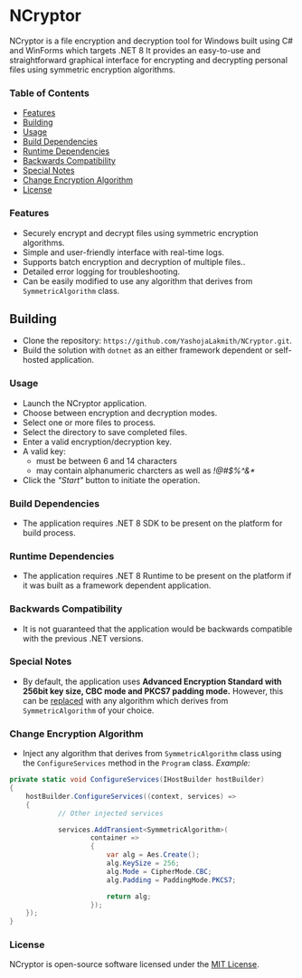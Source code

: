 # NCryptor

NCryptor is a file encryption and decryption tool for Windows built using C# and WinForms which targets .NET 8 It provides an easy-to-use and straightforward graphical interface for encrypting and decrypting personal files using symmetric encryption algorithms.

### Table of Contents
- [Features](#features)
- [Building](#building)
- [Usage](#usage)
- [Build Dependencies](#build-dependencies)
- [Runtime Dependencies](#runtime-dependencies)
- [Backwards Compatibility](#backwards-compatibility)
- [Special Notes](#notes)
- [Change Encryption Algorithm](#modifying-algorithm)
- [License](#license)

<a name="features"></a>
### Features
- Securely encrypt and decrypt files using symmetric encryption algorithms.
- Simple and user-friendly interface with real-time logs.
- Supports batch encryption and decryption of multiple files..
- Detailed error logging for troubleshooting.
- Can be easily modified to use any algorithm that derives from `SymmetricAlgorithm` class.

<a name="building"></a>
## Building

- Clone the repository: `https://github.com/YashojaLakmith/NCryptor.git`.
- Build the solution with `dotnet` as an either framework dependent or self-hosted application.

<a name="usage"></a>
### Usage
- Launch the NCryptor application.
- Choose between encryption and decryption modes.
- Select one or more files to process.
- Select the directory to save completed files.
- Enter a valid encryption/decryption key.
- A valid key:
	- must be between 6 and 14 characters
	- may contain alphanumeric charcters as well as _!@#$%^&*_
- Click the _"Start"_ button to initiate the operation.

<a name="build-dependencies"></a>
### Build Dependencies
- The application requires .NET 8 SDK to be present on the platform for build process.

<a name="runtime-dependencies"></a>
### Runtime Dependencies
- The application requires .NET 8 Runtime to be present on the platform if it was built as a framework dependent application.

<a name="backwards-compatibility"></a>
### Backwards Compatibility
- It is not guaranteed that the application would be backwards compatible with the previous .NET versions.

<a name="notes"></a>
### Special Notes
- By default, the application uses __Advanced Encryption Standard with 256bit key size, CBC mode and PKCS7 padding mode.__ However, this can be [replaced](#modifying-algorithm) with any algorithm which derives from `SymmetricAlgorithm` of your choice.

<a name="modifying-algorithm"></a>
### Change Encryption Algorithm
- Inject any algorithm that derives from `SymmetricAlgorithm` class using the `ConfigureServices` method in the `Program` class.
_Example:_
```csharp
private static void ConfigureServices(IHostBuilder hostBuilder)
{
	hostBuilder.ConfigureServices((context, services) =>
	{
            // Other injected services

            services.AddTransient<SymmetricAlgorithm>(
                    container =>
                    {
                        var alg = Aes.Create();
                        alg.KeySize = 256;
                        alg.Mode = CipherMode.CBC;
                        alg.Padding = PaddingMode.PKCS7;

                        return alg;
                    });
	});
}
```

<a name="license"></a>
### License
NCryptor is open-source software licensed under the [MIT License](license.txt).
